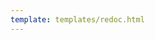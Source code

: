 ```yaml
---
template: templates/redoc.html
---
```


<redoc spec-url="{{base_path}}/apis/organization-apis/restapis/notification-senders-v2.yaml" theme='{{redoc_theme}}'></redoc>
